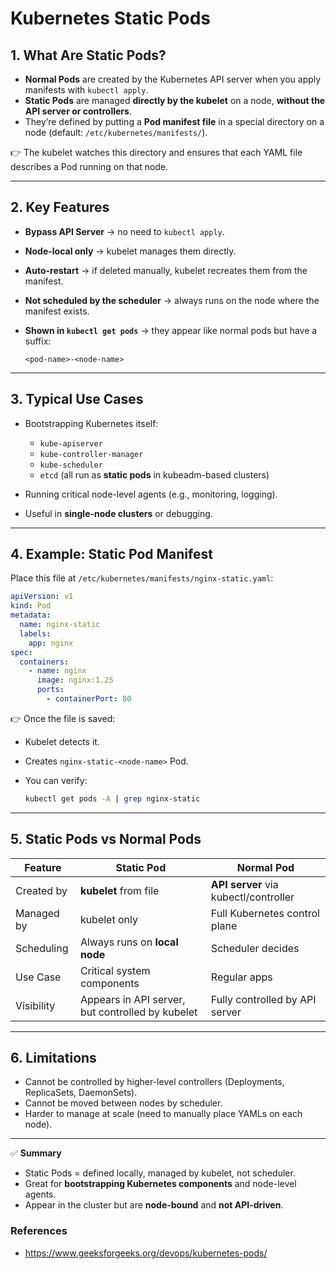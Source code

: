 
# **Kubernetes Static Pods**

## **1. What Are Static Pods?**

* **Normal Pods** are created by the Kubernetes API server when you apply manifests with `kubectl apply`.
* **Static Pods** are managed **directly by the kubelet** on a node, **without the API server or controllers**.
* They’re defined by putting a **Pod manifest file** in a special directory on a node (default: `/etc/kubernetes/manifests/`).

👉 The kubelet watches this directory and ensures that each YAML file describes a Pod running on that node.

---

## **2. Key Features**

* **Bypass API Server** → no need to `kubectl apply`.
* **Node-local only** → kubelet manages them directly.
* **Auto-restart** → if deleted manually, kubelet recreates them from the manifest.
* **Not scheduled by the scheduler** → always runs on the node where the manifest exists.
* **Shown in `kubectl get pods`** → they appear like normal pods but have a suffix:

  ```
  <pod-name>-<node-name>
  ```

---

## **3. Typical Use Cases**

* Bootstrapping Kubernetes itself:

  * `kube-apiserver`
  * `kube-controller-manager`
  * `kube-scheduler`
  * `etcd`
    (all run as **static pods** in kubeadm-based clusters)
* Running critical node-level agents (e.g., monitoring, logging).
* Useful in **single-node clusters** or debugging.

---

## **4. Example: Static Pod Manifest**

Place this file at `/etc/kubernetes/manifests/nginx-static.yaml`:

```yaml
apiVersion: v1
kind: Pod
metadata:
  name: nginx-static
  labels:
    app: nginx
spec:
  containers:
    - name: nginx
      image: nginx:1.25
      ports:
        - containerPort: 80
```

👉 Once the file is saved:

* Kubelet detects it.
* Creates `nginx-static-<node-name>` Pod.
* You can verify:

  ```bash
  kubectl get pods -A | grep nginx-static
  ```

---

## **5. Static Pods vs Normal Pods**

| Feature    | Static Pod                                       | Normal Pod                            |
| ---------- | ------------------------------------------------ | ------------------------------------- |
| Created by | **kubelet** from file                            | **API server** via kubectl/controller |
| Managed by | kubelet only                                     | Full Kubernetes control plane         |
| Scheduling | Always runs on **local node**                    | Scheduler decides                     |
| Use Case   | Critical system components                       | Regular apps                          |
| Visibility | Appears in API server, but controlled by kubelet | Fully controlled by API server        |

---

## **6. Limitations**

* Cannot be controlled by higher-level controllers (Deployments, ReplicaSets, DaemonSets).
* Cannot be moved between nodes by scheduler.
* Harder to manage at scale (need to manually place YAMLs on each node).

---

✅ **Summary**

* Static Pods = defined locally, managed by kubelet, not scheduler.
* Great for **bootstrapping Kubernetes components** and node-level agents.
* Appear in the cluster but are **node-bound** and **not API-driven**.

### References
- https://www.geeksforgeeks.org/devops/kubernetes-pods/

